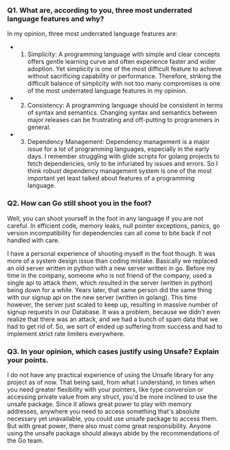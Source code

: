 ### Q1. What are, according to you, three most underrated language features and why?
In my opinion, three most underrated language features are:

- 1. Simplicity: A programming language with simple and clear concepts offers gentle learning curve and often experience faster and wider adoption. Yet simplicity is one of the most difficult feature to achieve without sacrificing capability or performance. Therefore, striking the difficult balance of simplicity with not too many compromises is one of the most underrated language features in my opinion.
- 2. Consistency: A programming language should be consistent in terms of syntax and semantics. Changing syntax and semantics between major releases can be frustrating and off-putting to programmers in general. 
- 3. Dependency Management: Dependency management is a major issue for a lot of programming languages, especially in the early days. I remember struggling with glide scripts for golang projects to fetch dependencies, only to be infuriated by issues and errors. So I think robust dependency management system is one of the most important yet least talked about features of a programming language.

### Q2. How can Go still shoot you in the foot?
Well, you can shoot yourself in the foot in any language if you are not careful. In efficient code, memory leaks, null pointer exceptions, panics, go version incompatibility for dependencies can all come to bite back if not handled with care.

I have a personal experience of shooting myself in the foot though. It was more of a system design issue than coding mistake. Basically we replaced an old server written in python with a new server written in go. Before my time in the company, someone who is not friend of the company, used a single api to attack them, which resulted in the server (written in python) being down for a while. Years later, that same person did the same thing with our signup api on the new server (written in golang). This time however, the server just scaled to keep up, resulting in massive number of signup requests in our Database. It was a problem, because we didn't even realize that there was an attack, and we had a bunch of spam data that we had to get rid of. So, we sort of ended up suffering from success and had to implement strict rate limiters everywhere.

### Q3. In your opinion, which cases justify using Unsafe? Explain your points.
I do not have any practical experience of using the Unsafe library for any project as of now.
That being said, from what I understand, in times when you need greater flexibility with your pointers, like type conversion or accessing private value from any struct, you'd be more inclined to use the unsafe package. Since it allows great power to play with memory addresses, anywhere you need to access something that's absolute necessary yet unavailable, you could use unsafe package to access them. But with great power, there also must come great responsibility. Anyone using the unsafe package should always abide by the recommendations of the Go team.
